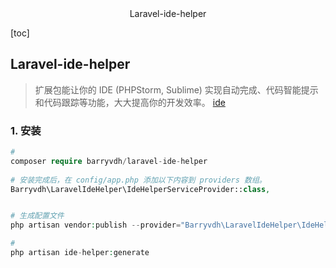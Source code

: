 <center> Laravel-ide-helper</center>



[toc]





##  Laravel-ide-helper

>  扩展包能让你的 IDE (PHPStorm, Sublime) 实现自动完成、代码智能提示和代码跟踪等功能，大大提高你的开发效率。 [ide](https://learnku.com/laravel/t/2532/extended-recommendation-laravel-ide-helper-efficient-ide-smart-tips-plugin)





### 1. 安装

```php
# 
composer require barryvdh/laravel-ide-helper
    
# 安装完成后，在 config/app.php 添加以下内容到 providers 数组。
Barryvdh\LaravelIdeHelper\IdeHelperServiceProvider::class,


# 生成配置文件
php artisan vendor:publish --provider="Barryvdh\LaravelIdeHelper\IdeHelperServiceProvider" --tag=config

#  
php artisan ide-helper:generate
```



